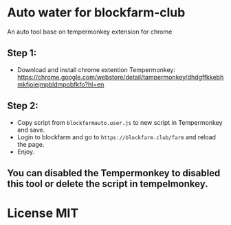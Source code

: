 # Auto water for blockfarm-club
An auto tool base on tempermonkey extension for chrome

## Step 1:
- Download and install chrome extention Tempermonkey:  https://chrome.google.com/webstore/detail/tampermonkey/dhdgffkkebhmkfjojejmpbldmpobfkfo?hl=en

## Step 2:
- Copy script from  `blockfarmauto.user.js` to new script in Tempermonkey and save.
- Login to blockfarm and go to `https://blockfarm.club/farm` and reload the page.
- Enjoy.

## You can disabled the Tempermonkey to disabled this tool or delete the script in tempelmonkey.

# License MIT
